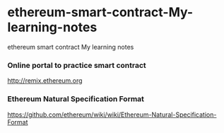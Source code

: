 # ethereum-smart-contract-My-learning-notes
ethereum smart contract My learning notes

### Online portal to practice smart contract
http://remix.ethereum.org

### Ethereum Natural Specification Format
https://github.com/ethereum/wiki/wiki/Ethereum-Natural-Specification-Format
